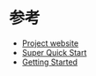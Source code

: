# 参考

- [Project website](https://github.com/MaterialDesignInXAML/MaterialDesignInXamlToolkit)
- [Super Quick Start](https://github.com/MaterialDesignInXAML/MaterialDesignInXamlToolkit/wiki/Super-Quick-Start)
- [Getting Started](https://github.com/MaterialDesignInXAML/MaterialDesignInXamlToolkit/wiki/Getting-Started)
